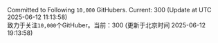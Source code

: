 Committed to Following `10,000` GitHubers. Current: <!-- FOLLOWING_COUNT -->300<!-- FOLLOWING_COUNT --> (Update at UTC <!-- LAST_UPDATED -->2025-06-12 11:13:58<!-- LAST_UPDATED -->)<br>
致力于关注`10,000`个GitHuber。当前：<!-- FOLLOWING_COUNT -->300<!-- FOLLOWING_COUNT --> (更新于北京时间 <!-- LAST_UPDATED_CST -->2025-06-12 19:13:58<!-- LAST_UPDATED_CST -->)
